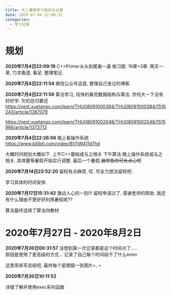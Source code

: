 ```yaml
---
title: 大二暑假学习规划与记录
date: 2020-07-04 22:08:32
categories:
  - 学习记录
---
```


# 规划

**2020年7月4日22:09:19**
C++Primer从头到尾看一遍 做习题.  16章+3章.
两天一章, 力求看透, 看足.  整理笔记.

**2020年7月4日22:11:54**
微信公众号运营, 整理自己发过的博客.


**2020年7月4日22:11:59**
算法学习, 较快的看完数据结构与算法. 奈何大一下没有好好学.  欠的总归要还
https://next.xuetangx.com/learn/THU08091000384/THU08091000384/1516243/article/1387079

https://next.xuetangx.com/learn/THU08091002048/THU08091002048/1515966/article/1373713


**2020年7月4日22:26:56**
晚上看操作系统
https://www.bilibili.com/video/BV1iW411d7hd


大概时间规划大概如下.  上午C++基础或与之相关 下午算法 晚上操作系统或与之相关. 具体要等暑假开始实行调整.  最后一个暑假,~~彼岸鱼你可长点心吧~~


**2020年7月14日23:52:20**
留校有点麻烦, 哎.  尽全力想法留校吧.

学习具体的时间安排.


**2020年7月17日15:31:42**
激动人心的一刻!!! 留校申请过了, 感谢老师的帮助. 我还有什么理由不更好好利用暑假呢??

算法最终选择了算法四教材


# 2020年7月27日 - 2020年8月2日


**2020年7月30日00:31:57**
没想到第一次记录都是这个时间点了.....  
原因是使用了更高级的方式... 记录了自己每个时间段干了什么emm

这里用来写总结吧, 最终每个星期插一张图片=, =


**2020年7月30日10:11:52**

详细了解并使用exec系列函数

